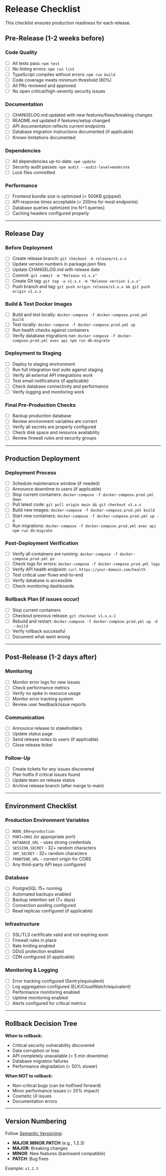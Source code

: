 # Release Checklist

This checklist ensures production readiness for each release.

## Pre-Release (1-2 weeks before)

### Code Quality
- [ ] All tests pass: `npm test`
- [ ] No linting errors: `npm run lint`
- [ ] TypeScript compiles without errors: `npm run build`
- [ ] Code coverage meets minimum threshold (80%)
- [ ] All PRs reviewed and approved
- [ ] No open critical/high-severity security issues

### Documentation
- [ ] CHANGELOG.md updated with new features/fixes/breaking changes
- [ ] README.md updated if features/setup changed
- [ ] API documentation reflects current endpoints
- [ ] Database migration instructions documented (if applicable)
- [ ] Known limitations documented

### Dependencies
- [ ] All dependencies up-to-date: `npm update`
- [ ] Security audit passes: `npm audit --audit-level=moderate`
- [ ] Lock files committed

### Performance
- [ ] Frontend bundle size is optimized (< 500KB gzipped)
- [ ] API response times acceptable (< 200ms for most endpoints)
- [ ] Database queries optimized (no N+1 queries)
- [ ] Caching headers configured properly

---

## Release Day

### Before Deployment
- [ ] Create release branch: `git checkout -b release/v1.x.x`
- [ ] Update version numbers in package.json files
- [ ] Update CHANGELOG.md with release date
- [ ] Commit: `git commit -m "Release v1.x.x"`
- [ ] Create Git tag: `git tag -a v1.x.x -m "Release version 1.x.x"`
- [ ] Push branch and tag: `git push origin release/v1.x.x && git push origin v1.x.x`

### Build & Test Docker Images
- [ ] Build and test locally: `docker-compose -f docker-compose.prod.yml build`
- [ ] Test locally: `docker-compose -f docker-compose.prod.yml up`
- [ ] Run health checks against containers
- [ ] Verify database migrations run: `docker-compose -f docker-compose.prod.yml exec api npm run db:migrate`

### Deployment to Staging
- [ ] Deploy to staging environment
- [ ] Run full integration test suite against staging
- [ ] Verify all external API integrations work
- [ ] Test email notifications (if applicable)
- [ ] Check database connectivity and performance
- [ ] Verify logging and monitoring work

### Final Pre-Production Checks
- [ ] Backup production database
- [ ] Review environment variables are correct
- [ ] Verify all secrets are properly configured
- [ ] Check disk space and resource availability
- [ ] Review firewall rules and security groups

---

## Production Deployment

### Deployment Process
- [ ] Schedule maintenance window (if needed)
- [ ] Announce downtime to users (if applicable)
- [ ] Stop current containers: `docker-compose -f docker-compose.prod.yml down`
- [ ] Pull latest code: `git pull origin main && git checkout v1.x.x`
- [ ] Build new images: `docker-compose -f docker-compose.prod.yml build`
- [ ] Start new containers: `docker-compose -f docker-compose.prod.yml up -d`
- [ ] Run migrations: `docker-compose -f docker-compose.prod.yml exec api npm run db:migrate`

### Post-Deployment Verification
- [ ] Verify all containers are running: `docker-compose -f docker-compose.prod.yml ps`
- [ ] Check logs for errors: `docker-compose -f docker-compose.prod.yml logs`
- [ ] Verify API health endpoint: `curl https://your-domain.com/health`
- [ ] Test critical user flows end-to-end
- [ ] Verify database is accessible
- [ ] Check monitoring dashboards

### Rollback Plan (if issues occur)
- [ ] Stop current containers
- [ ] Checkout previous release: `git checkout v1.x.x-1`
- [ ] Rebuild and restart: `docker-compose -f docker-compose.prod.yml up -d --build`
- [ ] Verify rollback successful
- [ ] Document what went wrong

---

## Post-Release (1-2 days after)

### Monitoring
- [ ] Monitor error logs for new issues
- [ ] Check performance metrics
- [ ] Verify no spike in resource usage
- [ ] Monitor error tracking system
- [ ] Review user feedback/issue reports

### Communication
- [ ] Announce release to stakeholders
- [ ] Update status page
- [ ] Send release notes to users (if applicable)
- [ ] Close release ticket

### Follow-Up
- [ ] Create tickets for any issues discovered
- [ ] Plan hotfix if critical issues found
- [ ] Update team on release status
- [ ] Archive release branch (after merge to main)

---

## Environment Checklist

### Production Environment Variables
- [ ] `NODE_ENV=production`
- [ ] `PORT=3001` (or appropriate port)
- [ ] `DATABASE_URL` - uses strong credentials
- [ ] `SESSION_SECRET` - 32+ random characters
- [ ] `JWT_SECRET` - 32+ random characters
- [ ] `FRONTEND_URL` - correct origin for CORS
- [ ] Any third-party API keys configured

### Database
- [ ] PostgreSQL 15+ running
- [ ] Automated backups enabled
- [ ] Backup retention set (7+ days)
- [ ] Connection pooling configured
- [ ] Read replicas configured (if applicable)

### Infrastructure
- [ ] SSL/TLS certificate valid and not expiring soon
- [ ] Firewall rules in place
- [ ] Rate limiting enabled
- [ ] DDoS protection enabled
- [ ] CDN configured (if applicable)

### Monitoring & Logging
- [ ] Error tracking configured (Sentry/equivalent)
- [ ] Log aggregation configured (ELK/CloudWatch/equivalent)
- [ ] Performance monitoring enabled
- [ ] Uptime monitoring enabled
- [ ] Alerts configured for critical metrics

---

## Rollback Decision Tree

**When to rollback:**
- Critical security vulnerability discovered
- Data corruption or loss
- API completely unavailable (> 5 min downtime)
- Database migration failures
- Performance degradation (> 50% slower)

**When NOT to rollback:**
- Non-critical bugs (can be hotfixed forward)
- Minor performance issues (< 20% impact)
- Cosmetic UI issues
- Documentation errors

---

## Version Numbering

Follow [Semantic Versioning](https://semver.org/):
- **MAJOR.MINOR.PATCH** (e.g., 1.2.3)
- **MAJOR**: Breaking changes
- **MINOR**: New features (backward compatible)
- **PATCH**: Bug fixes

Example: `v1.2.3`
